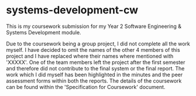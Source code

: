 # systems-development-cw

This is my coursework submission for my Year 2 Software Engineering & Systems Development module.

Due to the coursework being a group project, I did not complete all the work myself. I have decided to omit the names of the other 4 members of this project and I have replaced where their names where mentioned with 'XXXXX'. One of the team members left the project after the first semester and therefore did not contribute to the final system or the final report. The work which I did myself has been highlighted in the minutes and the peer assessment forms within both the reports. The details of the coursework can be found within the 'Specification for Coursework' document.
